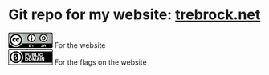 # Git repo for my website: <a href="http://trebrock.net">trebrock.net</a>
<img src="https://raw.githubusercontent.com/Tre-brock/Tre_Brock-Website/refs/heads/main/files/ccbysa.png"> For the website
<br>
<img src="https://raw.githubusercontent.com/Tre-brock/Tre_Brock-Website/refs/heads/main/files/CC0.png">  For the flags on the website
